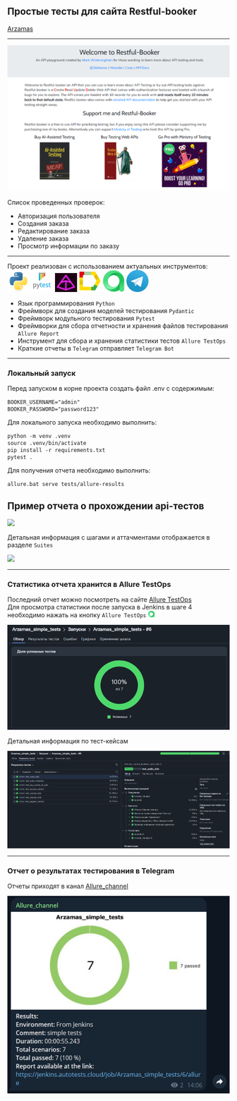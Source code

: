 ## Простые тесты для сайта Restful-booker

[Arzamas](https://restful-booker.herokuapp.com/)

---
 
<img src="media/images/booker.png">


Список проведенных проверок:
- Авторизация пользователя
- Создания заказа
- Редактирование заказа
- Удаление заказа
- Просмотр информации по заказу

---

Проект реализован с использованием актуальных инструментов:  
 <img src="media/icons/python.svg" width="50">  <img src="media/icons/pytest.png" width="50"> <img src="media/icons/pydantic.png" width="50">  <img src="media/icons/allure_report.png" width="50"> <img src="media/icons/allure_testops.png" width="50"> <img src="media/icons/tg.png" width="50">  


- Язык программирования `Python`
- Фреймворк для создания моделей тестирования `Pydantic`
- Фреймворк модульного тестирования `Pytest`
- Фреймворки для сбора отчетности и хранения файлов тестирования `Allure Report`
- Инструмент для сбора и хранения статистики тестов `Allure TestOps`
- Краткие отчеты в `Telegram` отправляет `Telegram Bot`

---

### Локальный запуск
Перед запуском в корне проекта создать файл .env с содержимым:
```
BOOKER_USERNAME="admin"
BOOKER_PASSWORD="password123"
```

Для локального запуска необходимо выполнить:
```
python -m venv .venv
source .venv/bin/activate
pip install -r requirements.txt
pytest .
```
Для получения отчета необходимо выполнить:
```
allure.bat serve tests/allure-results
```

## Пример отчета о прохождении api-тестов

<img src="media/images/allure1.png">

Детальная информация с шагами и аттачментами отображается в разделе `Suites`

<img src="media/images/allure2.png">

---
### Статистика отчета хранится в Allure TestOps
Последний отчет можно посмотреть на сайте [Allure TestOps](https://allure.autotests.cloud/launch/45643/?treeId=0)  
Для просмотра статистики после запуска в Jenkins в шаге 4 необходимо нажать на кнопку `Allure TestOps` <img src="media/icons/allure_testops.png" width="15">

<img src="media/images/testops1.png">

Детальная информация по тест-кейсам

<img src="media/images/testops2.png">


---
### Отчет о результатах тестирования в Telegram
Отчеты приходят в канал [Allure_channel](https://t.me/Allure_channel_autotests)

<img src="media/images/tg.png">








